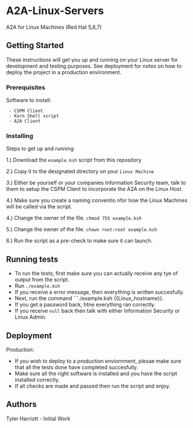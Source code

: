# A2A-Linux-Servers
A2A for Linux Machines (Red Hat 5,6,7)


## Getting Started

These instructions will get you up and running on your Linux server for development and testing purposes. See deployment for notes on how to deploy the project in a production environment.


### Prerequisites

Software to install:

```
 - CSPM Client
 - Korn Shell script
 - A2A Client
```

### Installing

Steps to get up and running

1.) Download the ```example.ksh``` script from this repository

2.) Copy it to the designated directory on your ```Linux Machine```

3.) Either be yourself or your companies Information Security team, talk to them to setup the CSPM Client to incorporate the A2A on the Linux Host.

4.) Make sure you create a naming conventio nfor how the Linux Machines will be called via the script.

4.) Change the owner of the file. ```chmod 755 example.ksh``` 

5.) Change the owner of the file. ```chown root:root example.ksh```

6.) Run the script as a pre-check to make sure it can launch.



## Running tests

 - To run the tests, first make sure you can actually receive any tye of output from the script.
 - Run ```./example.ksh```
 - If you receive a error message, then everything is written succesfully. 
 - Next, run the command ```./example.ksh {{Linux_hostname}}.
 - If you get a password back, htne everything ran correctly.
 - If you receive ```null``` back then talk with either Information Security or Linux Admin.
 
 
 ## Deployment
 
 Production:
 
 - If you wish to deploy to a production enviornment, plesae make sure that all the tests done have completed succesfully. 
 - Make sure all the right software is installed and you have the script installed correctly.
 - If all checks are made and passed then run the script and enjoy.
 
 
 ## Authors
 
  Tyler Harriott - Initial Work
  
  

  
  
  
 

